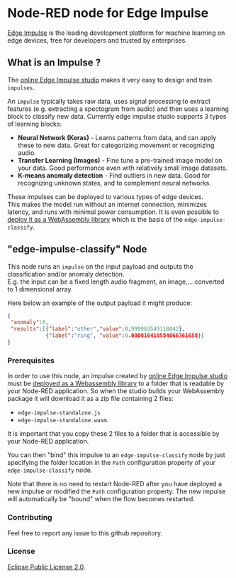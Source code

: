 Node-RED node for Edge Impulse
================================

[Edge Impulse](https://www.edgeimpulse.com/) is the leading development platform for machine learning on edge devices, free for developers and trusted by enterprises.

## What is an Impulse ?

The [online Edge Impulse studio](https://studio.edgeimpulse.com/) makes it very easy to design and train `impulses`.

An `impulse` typically takes raw data, uses signal processing to extract features (e.g. extracting a spectogram from audio) and then uses a learning block to classify new data. Currently edge impulse studio supports 3 types of learning blocks:

* **Neural Network (Keras)** - Learns patterns from data, and can apply these to new data. Great for categorizing movement or recognizing audio.
* **Transfer Learning (Images)** - Fine tune a pre-trained image model on your data. Good performance even with relatively small image datasets.
* **K-means anomaly detection** - Find outliers in new data. Good for recognizing unknown states, and to complement neural networks.

These impulses can be deployed to various types of edge devices.  
This makes the model run without an internet connection, minimizes latency, and runs with minimal power consumption.
It is even possible to [deploy it as a WebAssembly library](https://docs.edgeimpulse.com/docs/through-webassembly) which is the basis of the `edge-impulse-classify`.

## "edge-impulse-classify" Node

This node runs an `impulse` on the input payload and outputs the classification and/or anomaly detection.  
E.g. the input can be a fixed length audio fragment, an image,... converted to 1 dimensional array.

Here below an example of the output payload it might produce:

```json
{
 "anomaly":0,
 "results":[{"label":"other","value":0.999983549118042},
            {"label":"ring", "value":0.000016410584066761658}]
}
```

### Prerequisites

In order to use this node, an impulse created by [online Edge Impulse studio](https://studio.edgeimpulse.com/) must be [deployed as a Webassembly library](https://docs.edgeimpulse.com/docs/through-webassembly) to a folder that is readable by your Node-RED application.
So when the studio builds your WebAssembly package it will download it as a zip file containing 2 files:

* `edge-impulse-standalone.js`
* `edge-impulse-standalone.wasm`.

It is important that you copy these 2 files to a folder that is accessible by your Node-RED application.

You can then "bind" this impulse to an `edge-impulse-classify` node by just specifying the folder location in the `Path` configuration property of your `edge-impulse-classify` node.

Note that there is no need to restart Node-RED after you have deployed a new impulse or modified the `Path` configuration property.  The new impulse will automatically be "bound" when the flow becomes restarted.

### Contributing

Feel free to report any issue to this github repository.

### License

[Eclipse Public License 2.0](LICENSE).
